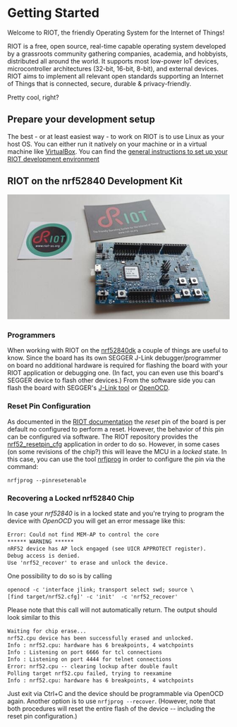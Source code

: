 # Getting Started

Welcome to RIOT, the friendly Operating System for the Internet of Things!

RIOT is a free, open source, real-time capable operating system developed by a grassroots community
gathering companies, academia, and hobbyists, distributed all around the world.
It supports most low-power IoT devices, microcontroller architectures (32-bit, 16-bit, 8-bit), and external devices.
RIOT aims to implement all relevant open standards supporting an Internet of Things that is connected, secure, durable & privacy-friendly.

Pretty cool, right?

## Prepare your development setup

The best - or at least easiest way - to work on RIOT is to use Linux as your host OS. You can either run it natively on your machine
or in a virtual machine like [VirtualBox](https://www.virtualbox.org/wiki/Downloads).
You can find the [general instructions to set up your RIOT development environment](https://doc.riot-os.org/getting-started.html)

## RIOT on the nrf52840 Development Kit

![RIOT on nrf52840dk](nrf-riot.jpg)
### Programmers
When working with RIOT on the [nrf52840dk](https://www.nordicsemi.com/Products/Development-hardware/nrf52840-dk) a couple of things are useful to know.
Since the board has its own SEGGER J-Link debugger/programmer on board no additional hardware is required for flashing the board with your RIOT application or debugging one. (In fact, you can even use this board's SEGGER device to flash other devices.) From the software side you can flash the board with SEGGER's [J-Link tool](https://www.segger.com/downloads/jlink/) or [OpenOCD](https://openocd.org).

### Reset Pin Configuration
As documented in the [RIOT documentation](https://doc.riot-os.org/group__boards__nrf52840dk.html) the *reset* pin of the board is per default no configured to perform a reset. However, the behavior of this pin can be configured via software. The RIOT repository provides the [nrf52_resetpin_cfg](https://github.com/RIOT-OS/RIOT/tree/master/dist/tools/nrf52_resetpin_cfg) application in order to do so. However, in some cases (on some revisions of the chip?) this will leave the MCU in a *locked* state. In this case, you can use the tool [nrfjprog](https://www.nordicsemi.com/Products/Development-tools/nrf-command-line-tools) in order to configure the pin via the command:
```
nrfjprog --pinresetenable
```

### Recovering a Locked nrf52840 Chip
In case your *nrf52840* is in a locked state and you're trying to program the device with *OpenOCD* you will get an error message like this:
```
Error: Could not find MEM-AP to control the core
****** WARNING ******
nRF52 device has AP lock engaged (see UICR APPROTECT register).
Debug access is denied.
Use 'nrf52_recover' to erase and unlock the device.
```
One possibility to do so is by calling
```
openocd -c 'interface jlink; transport select swd; source \
[find target/nrf52.cfg]' -c 'init'  -c 'nrf52_recover'
```
Please note that this call will not automatically return. The output should look similar to this
```
Waiting for chip erase...
nrf52.cpu device has been successfully erased and unlocked.
Info : nrf52.cpu: hardware has 6 breakpoints, 4 watchpoints
Info : Listening on port 6666 for tcl connections
Info : Listening on port 4444 for telnet connections
Error: nrf52.cpu -- clearing lockup after double fault
Polling target nrf52.cpu failed, trying to reexamine
Info : nrf52.cpu: hardware has 6 breakpoints, 4 watchpoints
```
Just exit via Ctrl+C and the device should be programmable via OpenOCD again. Another option is to use `nrfjprog --recover`. (However, note that both procedures will reset the entire flash of the device -- including the reset pin configuration.)
